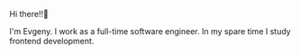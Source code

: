 Hi there!!👋

I'm Evgeny. I work as a full-time software engineer. In my spare time I study frontend development.
